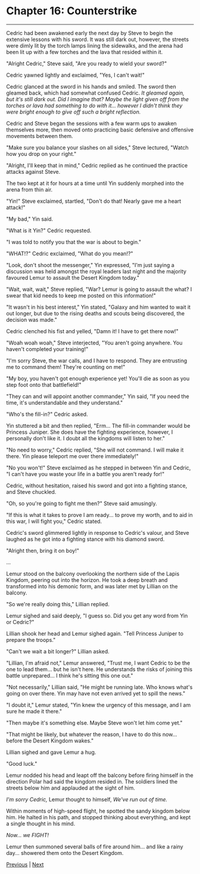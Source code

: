 # Chapter 16: Counterstrike
---

Cedric had been awakened early the next day by Steve to begin the extensive lessons with his sword. It was still dark out, however, the streets were dimly lit by the torch lamps lining the sidewalks, and the arena had been lit up with a few torches and the lava that resided within it.

"Alright Cedric," Steve said, "Are you ready to wield your sword?"

Cedric yawned lightly and exclaimed, "Yes, I can't wait!"

Cedric glanced at the sword in his hands and smiled. The sword then gleamed back, which had somewhat confused Cedric. *It gleamed again, but it's still dark out. Did I imagine that? Maybe the light given off from the torches or lava had something to do with it... however I didn't think they were bright enough to give off such a bright reflection.*

Cedric and Steve began the sessions with a few warm ups to awaken themselves more, then moved onto practicing basic defensive and offensive movements between them.

"Make sure you balance your slashes on all sides," Steve lectured, "Watch how you drop on your right."

"Alright, I'll keep that in mind," Cedric replied as he continued the practice attacks against Steve.

The two kept at it for hours at a time until Yin suddenly morphed into the arena from thin air.

"Yin!" Steve exclaimed, startled, "Don't do that! Nearly gave me a heart attack!"

"My bad," Yin said.

"What is it Yin?" Cedric requested.

"I was told to notify you that the war is about to begin."

"WHAT!?" Cedric exclaimed, "What do you mean!?"

"Look, don't shoot the messenger," Yin expressed, "I'm just saying a discussion was held amongst the royal leaders last night and the majority favoured Lemur to assault the Desert Kingdom today."

"Wait, wait, wait," Steve replied, "War? Lemur is going to assault the what? I swear that kid needs to keep me posted on this information!"

"It wasn't in his best interest," Yin stated, "Galaxy and him wanted to wait it out longer, but due to the rising deaths and scouts being discovered, the decision was made."

Cedric clenched his fist and yelled, "Damn it! I have to get there now!"

"Woah woah woah," Steve interjected, "You aren't going anywhere. You haven't completed your training!"

"I'm sorry Steve, the war calls, and I have to respond. They are entrusting me to command them! They're counting on me!"

"My boy, you haven't got enough experience yet! You'll die as soon as you step foot onto that battlefield!"

"They can and will appoint another commander," Yin said, "If you need the time, it's understandable and they understand."

"Who's the fill-in?" Cedric asked.

Yin stuttered a bit and then replied, "Erm... The fill-in commander would be Princess Juniper. She does have the fighting experience, however, I personally don't like it. I doubt all the kingdoms will listen to her."

"No need to worry," Cedric replied, "She will not command. I will make it there. Yin please teleport me over there immediately!"

"No you won't!" Steve exclaimed as he stepped in between Yin and Cedric, "I can't have you waste your life in a battle you aren't ready for!"

Cedric, without hesitation, raised his sword and got into a fighting stance, and Steve chuckled.

"Oh, so you're going to fight me then?" Steve said amusingly.

"If this is what it takes to prove I am ready... to prove my worth, and to aid in this war, I will fight you," Cedric stated.

Cedric's sword glimmered lightly in response to Cedric's valour, and Steve laughed as he got into a fighting stance with his diamond sword.

"Alright then, bring it on boy!"

...

Lemur stood on the balcony overlooking the northern side of the Lapis Kingdom, peering out into the horizon. He took a deep breath and transformed into his demonic form, and was later met by Lillian on the balcony.

"So we're really doing this," Lillian replied.

Lemur sighed and said deeply, "I guess so. Did you get any word from Yin or Cedric?"

Lillian shook her head and Lemur sighed again. "Tell Princess Juniper to prepare the troops."

"Can't we wait a bit longer?" Lillian asked.

"Lillian, I'm afraid not," Lemur answered, "Trust me, I want Cedric to be the one to lead them... but he isn't here. He understands the risks of joining this battle unprepared... I think he's sitting this one out."

"Not necessarily," Lillian said, "He might be running late. Who knows what's going on over there. Yin may have not even arrived yet to spill the news."

"I doubt it," Lemur stated, "Yin knew the urgency of this message, and I am sure he made it there."

"Then maybe it's something else. Maybe Steve won't let him come yet."

"That might be likely, but whatever the reason, I have to do this now... before the Desert Kingdom wakes."

Lillian sighed and gave Lemur a hug.

"Good luck."

Lemur nodded his head and leapt off the balcony before firing himself in the direction Polar had said the kingdom resided in. The soldiers lined the streets below him and applauded at the sight of him.

*I'm sorry Cedric,* Lemur thought to himself, *We've run out of time.*

Within moments of high-speed flight, he spotted the sandy kingdom below him. He halted in his path, and stopped thinking about everything, and kept a single thought in his mind.

*Now... we FIGHT!*

Lemur then summoned several balls of fire around him... and like a rainy day... showered them onto the Desert Kingdom.



[Previous](https://lemurkolachnik.github.io/Legend-of-Lemur/pages/book_3_chapters/15) | [Next](https://lemurkolachnik.github.io/Legend-of-Lemur/pages/book_3_chapters/17)
